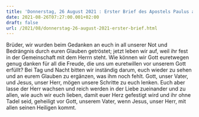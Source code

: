 ```yaml
---
title: 'Donnerstag, 26 August 2021 : Erster Brief des Apostels Paulus an die Thessalonicher 3,7-13.'
date: 2021-08-26T07:27:00.001+02:00
draft: false
url: /2021/08/donnerstag-26-august-2021-erster-brief.html
---
```


Brüder, wir wurden beim Gedanken an euch in all unserer Not und Bedrängnis durch euren Glauben getröstet; jetzt leben wir auf, weil ihr fest in der Gemeinschaft mit dem Herrn steht. Wie können wir Gott euretwegen genug danken für all die Freude, die uns um euretwillen vor unserem Gott erfüllt? Bei Tag und Nacht bitten wir inständig darum, euch wieder zu sehen und an eurem Glauben zu ergänzen, was ihm noch fehlt. Gott, unser Vater, und Jesus, unser Herr, mögen unsere Schritte zu euch lenken. Euch aber lasse der Herr wachsen und reich werden in der Liebe zueinander und zu allen, wie auch wir euch lieben, damit euer Herz gefestigt wird und ihr ohne Tadel seid, geheiligt vor Gott, unserem Vater, wenn Jesus, unser Herr, mit allen seinen Heiligen kommt.
